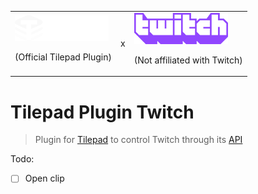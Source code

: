 <table>
<tr>
<td>
<img src="https://github.com/TilePad/tilepad-desktop/raw/main/assets/tilepad-logo.svg" width="150px">

(Official Tilepad Plugin)

</td>
<td>
x
</td>
<td>
<img src="./assets/twitch_wordmark_extruded_purple.png" width=150px">

(Not affiliated with Twitch)

</td>
</tr>
</table>

# Tilepad Plugin Twitch

> Plugin for [Tilepad](https://github.com/tilepad/tilepad-desktop) to control Twitch through its [API](https://dev.twitch.tv/docs/api/reference/)

Todo:

- [ ] Open clip
